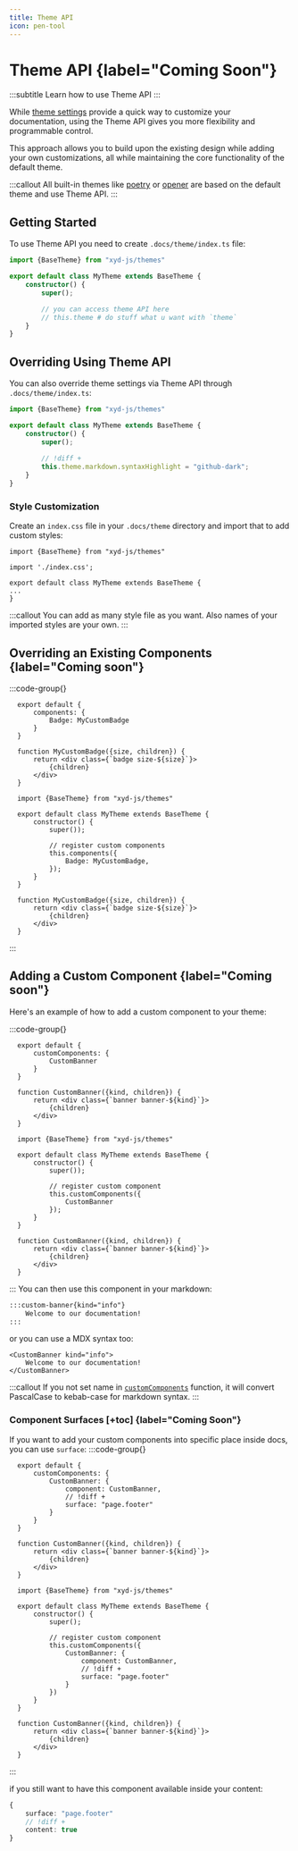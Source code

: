 ```yaml
---
title: Theme API
icon: pen-tool
---
```


# Theme API {label="Coming Soon"}
:::subtitle
Learn how to use Theme API
:::

While [theme settings](/docs/reference/core/theme) provide a quick way to customize your documentation,
using the Theme API gives you more flexibility and programmable control. 
 
This approach allows you to build upon the existing design while adding your own customizations, all while maintaining the core functionality of the default theme.

:::callout
All built-in themes like [poetry](https://github.com/livesession/xyd/tree/master/packages/xyd-theme-poetry) or [opener](https://github.com/livesession/xyd/tree/master/packages/xyd-theme-opener) are based on the default theme and use Theme API.
:::

## Getting Started

To use Theme API you need to create `.docs/theme/index.ts` file:
```ts
import {BaseTheme} from "xyd-js/themes"

export default class MyTheme extends BaseTheme {
    constructor() {
        super();

        // you can access theme API here
        // this.theme # do stuff what u want with `theme`
    }
}
```

## Overriding Using Theme API
You can also override theme settings via Theme API through `.docs/theme/index.ts`:
```ts 
import {BaseTheme} from "xyd-js/themes"

export default class MyTheme extends BaseTheme {
    constructor() {
        super();
        
        // !diff +
        this.theme.markdown.syntaxHighlight = "github-dark";
    }
}
```

### Style Customization

Create an `index.css` file in your `.docs/theme` directory and import that to add custom styles:

```tsx
import {BaseTheme} from "xyd-js/themes"

import './index.css';

export default class MyTheme extends BaseTheme {
...
}
```
:::callout
You can add as many style file as you want. Also names of your imported styles are your own.
:::

## Overriding an Existing Components {label="Coming soon"}

 :::code-group{}
  ```tsx Settings
    export default {
        components: {
            Badge: MyCustomBadge
        }
    }
  
    function MyCustomBadge({size, children}) {
        return <div class={`badge size-${size}`}>
            {children}
        </div>
    }
  ```

  ```tsx BaseTheme
    import {BaseTheme} from "xyd-js/themes"

    export default class MyTheme extends BaseTheme {
        constructor() {
            super());
            
            // register custom components
            this.components({
                Badge: MyCustomBadge,
            });
        }
    }

    function MyCustomBadge({size, children}) {
        return <div class={`badge size-${size}`}>
            {children}
        </div>
    }
  ``` 
:::

## Adding a Custom Component {label="Coming soon"}

Here's an example of how to add a custom component to your theme:

 :::code-group{}
  ```tsx Settings
    export default {
        customComponents: {
            CustomBanner
        }
    }
  
    function CustomBanner({kind, children}) {
        return <div class={`banner banner-${kind}`}>
            {children}
        </div>
    }
  ```

  ```tsx BaseTheme
    import {BaseTheme} from "xyd-js/themes"

    export default class MyTheme extends BaseTheme {
        constructor() {
            super());
            
            // register custom component
            this.customComponents({ 
                CustomBanner
            });
        }
    }

    function CustomBanner({kind, children}) {
        return <div class={`banner banner-${kind}`}>
            {children}
        </div>
    }
  ``` 
:::
You can then use this component in your markdown:

```md
:::custom-banner{kind="info"}
    Welcome to our documentation!
:::
```

or you can use a MDX syntax too:

```mdx
<CustomBanner kind="info">
    Welcome to our documentation!
</CustomBanner>
```

:::callout
If you not set name in [`customComponents`](/docs/reference/source/BaseTheme#registerComponent) function, it will 
convert PascalCase to kebab-case for markdown syntax.
:::

### Component Surfaces [+toc] {label="Coming Soon"}
If you want to add your custom components into specific place inside docs, you can use `surface`:
 :::code-group{}
  ```tsx Settings
    export default {
        customComponents: {
            CustomBanner: {
                component: CustomBanner,
                // !diff +
                surface: "page.footer"
            }
        }
    }
  
    function CustomBanner({kind, children}) {
        return <div class={`banner banner-${kind}`}>
            {children}
        </div>
    }
  ```

  ```tsx BaseTheme
    import {BaseTheme} from "xyd-js/themes"

    export default class MyTheme extends BaseTheme {
        constructor() {
            super();
            
            // register custom component
            this.customComponents({
                CustomBanner: {
                    component: CustomBanner,
                    // !diff +
                    surface: "page.footer"
                }
            })
        }
    }

    function CustomBanner({kind, children}) {
        return <div class={`banner banner-${kind}`}>
            {children}
        </div>
    }
  ``` 
:::

if you still want to have this component available inside your content:
```ts
{
    surface: "page.footer"
    // !diff +
    content: true
}
```

